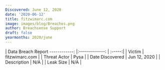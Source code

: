 ```yaml
---
Discovered: June 12, 2020
date: '2020-06-12'
title: fitzwimarc.com
image: images/blog/Breaches.png
author: Breachsense Support
draft: false
yearmonths: 2020/june
---
```



| Data Breach Report
------------:   |:-------------:    | :-----:|
| Victim    | fitzwimarc.com      | 
| Threat Actor    | Pysa      | 
| Date Discovered    | Jun 12, 2020      | 
| Description    | N/A      | 
| Leak Size    | N/A      | 

